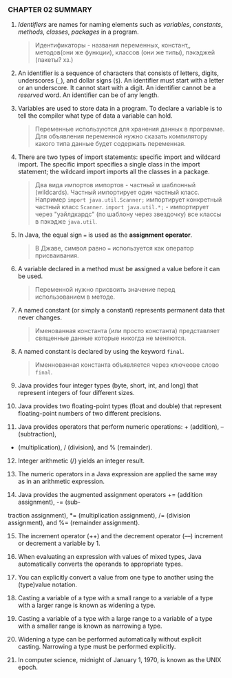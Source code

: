### CHAPTER 02 SUMMARY

1. *Identifiers* are names for naming elements such as *variables*, *constants*, *methods*, *classes*, *packages* in a program.
   > Идентификаторы - названия переменных, констант,, методов(они же функции), классов (они же типы), пэкэджей (пакеты? хз.)

2. An identifier is a sequence of characters that consists of letters, digits, underscores (`_`), and dollar signs (`$`).
An identifier must start with a letter or an underscore. It cannot start with a digit. An identifier cannot be a *reserved* word.
An identifier can be of any length.

3. Variables are used to store data in a program. To declare a variable is to tell the compiler what type of data a variable can hold.
   > Переменные используются для хранения данных в программе. Для объявления переменной нужно сказать компилятору какого типа данные будет содержать переменная.

4. There are two types of import statements: specific import and wildcard import. The specific import specifies a single class in the import statement; the wildcard import imports all the classes in a package.
   > Два вида импортов импортов - частный и шаблонный (wildcards). Частный импортирует один частный класс. Например `import java.util.Scanner;` импортирует конкретный частный класс `Scanner`. `import java.util.*;` - импортирует через "уайлдкардс" (по шаблону через звездочку) все классы в пэкэдже `java.util`.

5. In Java, the equal sign `=` is used as the **assignment operator**.
   > В Джаве, символ равно `=` используется как оператор присваивания.

6. A variable declared in a method must be assigned a value before it can be used.
    > Переменной нужно присвоить значение перед использованием в методе.

7. A named constant (or simply a constant) represents permanent data that never changes.
    > Именованная константа (или просто константа) представляет священные данные которые никогда не меняются.

8. A named constant is declared by using the keyword `final`.
   > Именнованная константа объявляется через ключеове слово `final`.
10. Java provides four integer types (byte, short, int, and long) that represent integers
of four different sizes.
15. Java provides two floating-point types (float and
double) that represent floating-point numbers of two different precisions.

16. Java provides operators that perform numeric operations: + (addition), – (subtraction),
* (multiplication), / (division), and % (remainder).
12. Integer arithmetic (/) yields an integer result.
13. The numeric operators in a Java expression are applied the same way as in an arithmetic
expression.

14. Java provides the augmented assignment operators += (addition assignment), -= (sub-

traction assignment), *= (multiplication assignment), /= (division assignment), and %=
(remainder assignment).

15. The increment operator (++) and the decrement operator (––) increment or decrement
a variable by 1.

16. When evaluating an expression with values of mixed types, Java automatically converts
the operands to appropriate types.

17. You can explicitly convert a value from one type to another using the (type)value
notation.

18. Casting a variable of a type with a small range to a variable of a type with a larger range
is known as widening a type.

19. Casting a variable of a type with a large range to a variable of a type with a smaller range
is known as narrowing a type.

20. Widening a type can be performed automatically without explicit casting. Narrowing a
type must be performed explicitly.

21. In computer science, midnight of January 1, 1970, is known as the UNIX epoch.
